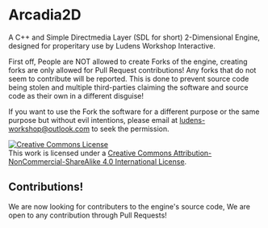 # Arcadia2D

A C++ and Simple Directmedia Layer (SDL for short) 2-Dimensional Engine, designed for properitary use by Ludens Workshop Interactive.

First off, People are NOT allowed to create Forks of the engine, creating forks are only allowed for Pull Request contributions! Any forks that do not seem to contribute will be reported. This is done to prevent source code being stolen and multiple third-parties claiming the software and source code as their own in a different disguise!

If you want to use the Fork the software for a different purpose or the same purpose but without evil intentions, please email at ludens-workshop@outlook.com to seek the permission.

<a rel="license" href="http://creativecommons.org/licenses/by-nc-sa/4.0/"><img alt="Creative Commons License" style="border-width:0" src="https://i.creativecommons.org/l/by-nc-sa/4.0/88x31.png" /></a><br />This work is licensed under a <a rel="license" href="http://creativecommons.org/licenses/by-nc-sa/4.0/">Creative Commons Attribution-NonCommercial-ShareAlike 4.0 International License</a>.

## Contributions!
We are now looking for contributers to the engine's source code, We are open to any contribution through Pull Requests!
